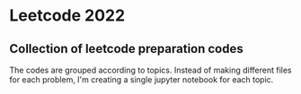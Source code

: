 # Leetcode 2022

## Collection of leetcode preparation codes

The codes are grouped according to topics. Instead of making different files for each problem, I'm creating a single jupyter notebook for each topic. 
